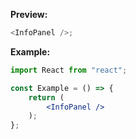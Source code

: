 **Preview:**

```js
<InfoPanel />;
```

**Example:**

```jsx static
import React from "react";

const Example = () => {
	return (
		<InfoPanel />
	);
};
```
